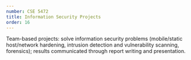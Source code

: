 ```yaml
---
number: CSE 5472
title: Information Security Projects
order: 16
---
```

Team-based projects: solve information security problems (mobile/static host/network hardening, intrusion detection and vulnerability scanning, forensics); results communicated through report writing and presentation.
